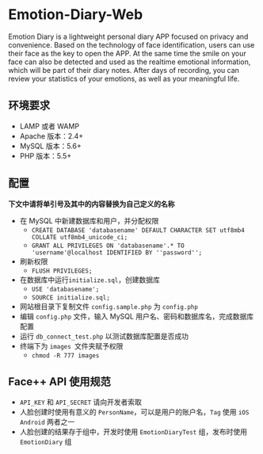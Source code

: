 # Emotion-Diary-Web

Emotion Diary is a lightweight personal diary APP focused on privacy and convenience. Based on the technology of face identification, users can use their face as the key to open the APP. At the same time the smile on your face can also be detected and used as the realtime emotional information, which will be part of their diary notes. After days of recording, you can review your statistics of your emotions, as well as your meaningful life.

## 环境要求

* LAMP 或者 WAMP
* Apache 版本：2.4+
* MySQL 版本：5.6+
* PHP 版本：5.5+

## 配置
**下文中请将单引号及其中的内容替换为自己定义的名称**

* 在 MySQL 中新建数据库和用户，并分配权限
	* `CREATE DATABASE 'databasename' DEFAULT CHARACTER SET utf8mb4 COLLATE utf8mb4_unicode_ci;`
	* `GRANT ALL PRIVILEGES ON 'databasename'.* TO 'username'@localhost IDENTIFIED BY ''password'';`
* 刷新权限
	* `FLUSH PRIVILEGES;` 
* 在数据库中运行`initialize.sql`，创建数据库
	* `USE 'databasename';`
	* `SOURCE initialize.sql;`
* 网站根目录下复制文件 `config.sample.php` 为 `config.php`
* 编辑 `config.php` 文件，输入 MySQL 用户名、密码和数据库名，完成数据库配置
* 运行 `db_connect_test.php` 以测试数据库配置是否成功
* 终端下为 `images `文件夹赋予权限
	* `chmod -R 777 images`

## Face++ API 使用规范

* `API_KEY` 和 `API_SECRET` 请向开发者索取
* 人脸创建时使用有意义的 `PersonName`，可以是用户的账户名，`Tag` 使用 `iOS` `Android` 两者之一
* 人脸创建的结果存于组中，开发时使用 `EmotionDiaryTest` 组，发布时使用 `EmotionDiary` 组